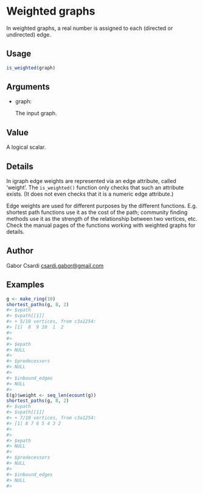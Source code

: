 # Weighted graphs

In weighted graphs, a real number is assigned to each (directed or
undirected) edge.

## Usage

``` r
is_weighted(graph)
```

## Arguments

- graph:

  The input graph.

## Value

A logical scalar.

## Details

In igraph edge weights are represented via an edge attribute, called
‘weight’. The `is_weighted()` function only checks that such an
attribute exists. (It does not even checks that it is a numeric edge
attribute.)

Edge weights are used for different purposes by the different functions.
E.g. shortest path functions use it as the cost of the path; community
finding methods use it as the strength of the relationship between two
vertices, etc. Check the manual pages of the functions working with
weighted graphs for details.

## Author

Gabor Csardi <csardi.gabor@gmail.com>

## Examples

``` r
g <- make_ring(10)
shortest_paths(g, 8, 2)
#> $vpath
#> $vpath[[1]]
#> + 5/10 vertices, from c3a1254:
#> [1]  8  9 10  1  2
#> 
#> 
#> $epath
#> NULL
#> 
#> $predecessors
#> NULL
#> 
#> $inbound_edges
#> NULL
#> 
E(g)$weight <- seq_len(ecount(g))
shortest_paths(g, 8, 2)
#> $vpath
#> $vpath[[1]]
#> + 7/10 vertices, from c3a1254:
#> [1] 8 7 6 5 4 3 2
#> 
#> 
#> $epath
#> NULL
#> 
#> $predecessors
#> NULL
#> 
#> $inbound_edges
#> NULL
#> 
```
